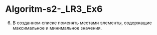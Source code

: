 # Algoritm-s2-_LR3_Ex6
6. В созданном списке поменять местами элементы, содержащие максимальное и минимальное значения.
